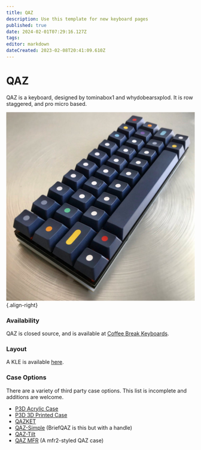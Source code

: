 ```yaml
---
title: QAZ
description: Use this template for new keyboard pages
published: true
date: 2024-02-01T07:29:16.127Z
tags: 
editor: markdown
dateCreated: 2023-02-08T20:41:09.610Z
---
```


# QAZ

QAZ is a keyboard, designed by tominabox1 and whydobearsxplod. It is row staggered, and pro micro based.

![qaz.jpeg](/boards/images/qaz.jpeg){.align-right}

### Availability

QAZ is closed source, and is available at [Coffee Break Keyboards](https://www.cbkbd.com/product/qaz-keyboard-kit).

### Layout

A KLE is available [here](http://www.keyboard-layout-editor.com/##@@=Q%0A1u&=W&=E&=R&=T&=Y&=U&=I&=O&_w:1.25%3B&=P%0A1.25u%3B&@_w:1.25%3B&=A%0A1.25u&=S&=D&=F&=G&=H&=J&=K&=L&=Enter%0A1u%3B&@_w:1.75%3B&=Z%0A1.75u&=X&=C&=V&=B&=N&=M&=%3C%0A.&_w:1.5%3B&=Shift%0A1.5u%3B&@_c=%23f7baba%3B&=Super%0A1u&=Meta%0A1u&_w:6.25%3B&=%0A6.25u&=Meta%0A1u&=Super%0A1u%3B&@_y:1%3B&=%0A1u&=%0A1u&=%0A1u&_w:2.25%3B&=%0A2.25u&_w:2%3B&=%0A2u&=%0A1u&=%0A1u&=%0A1u).

### Case Options

There are a variety of third party case options. This list is incomplete and additions are welcome.

*   [P3D Acrylic Case](https://p3dstore.com/collections/acrylic-keyboard-cases/products/qaz-acrylic-keyboard-case)
*   [P3D 3D Printed Case](https://p3dstore.com/collections/3d-printed-keyboard-cases/products/qaz-3dp-keyboard-case)
*   [QAZKET](https://crft.bigcartel.com/product/qazket)
*   [QAZ-Simple](https://github.com/dingusxmcgee/QAZ-Simple) (BriefQAZ is this but with a handle)
*   [QAZ-Tilt](https://github.com/dingusxmcgee/QAZ-Tilt)
*   [QAZ MFR](https://github.com/seirin-blu/QAZ-MFR) (A mfr2-styled QAZ case)